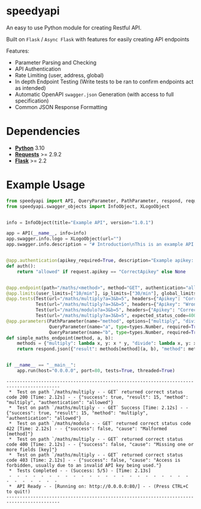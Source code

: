 # speedyapi

An easy to use Python module for creating Restful API.

Built on `Flask` / `Async Flask` with features for easily creating API endpoints

Features:
- Parameter Parsing and Checking
- API Authentication
- Rate Limiting (user, address, global)
- In depth Endpoint Testing (Write tests to be ran to confirm endpoints act as intended)
- Automatic OpenAPI `swagger.json` Generation (with access to full specification)
- Common JSON Response Formatting

# Dependencies

- **[Python](https://www.python.org/downloads/)** 3.10
- **[Requests](https://github.com/kennethreitz/requests)** >= 2.9.2
- **[Flask](https://github.com/pallets/flask)** >= 2.2

# Example Usage

```python
from speedyapi import API, QueryParameter, PathParameter, respond, request, Test, types
from speedyapi.swagger_objects import InfoObject, XLogoObject


info = InfoObject(title="Example API", version="1.0.1")

app = API(__name__, info=info)
app.swagger.info.logo = XLogoObject(url="")
app.swagger.info.description = "# Introduction\nThis is an example API for the speedyapi python module."


@app.authentication(apikey_required=True, description="Example apikey: `CorrectApikey`")
def auth():
    return "allowed" if request.apikey == "CorrectApikey" else None


@app.endpoint(path="/maths/<method>", method="GET", authentication="allowed", name="Simple Maths", description="Simple operations.")
@app.limits(user_limits=["10/min"], ip_limits=["30/min"], global_limits=["5000/5 min"])
@app.tests(Test(url="/maths/multiply?a=3&b=5", headers={"Apikey": "CorrectApikey"}, expected_status_code=200, checks=[lambda x: x["result"] == 15]),
           Test(url="/maths/multiply?a=3&b=5", headers={"Apikey": "WrongApikey"}, expected_status_code=403),
           Test(url="/maths/modulo?a=3&b=5", headers={"Apikey": "CorrectApikey"}, expected_status_code=422),
           Test(url="/maths/multiply?a=3&b=5", expected_status_code=400))
@app.parameters(PathParameter(name="method", options=["multiply", "divide", "add", "subtract"], default="add", description="Choose operation."),
                QueryParameter(name="a", type=types.Number, required=True, description="First number to use."),
                QueryParameter(name="b", type=types.Number, required=True, description="Second number to use."))
def simple_maths_endpoint(method, a, b):
    methods = {"multiply": lambda x, y: x * y, "divide": lambda x, y: x / y, "add": lambda x, y: x + y, "subtract": lambda x, y: x - y}
    return respond.json({"result": methods[method](a, b), "method": method, "authentication": request.authentication})


if __name__ == "__main__":
    app.run(host="0.0.0.0", port=80, tests=True, threaded=True)
```

```
------------------------------------------------------------------------------------------
 *  Test on path `/maths/multiply - - GET` returned correct status code 200 [Time: 2.12s] - - {"success": true, "result": 15, "method": "multiply", "authentication": "allowed"}
 *  Test on path `/maths/multiply - - GET` Success [Time: 2.12s] - - {"success": true, "result": 15, "method": "multiply", "authentication": "allowed"}
 *  Test on path `/maths/modulo - - GET` returned correct status code 422 [Time: 2.12s] - - {"success": false, "cause": "Malformed [method]"}
 *  Test on path `/maths/multiply - - GET` returned correct status code 400 [Time: 2.12s] - - {"success": false, "cause": "Missing one or more fields [key]"}
 *  Test on path `/maths/multiply - - GET` returned correct status code 403 [Time: 2.12s] - - {"success": false, "cause": "Access is forbidden, usually due to an invalid API key being used."}
 *  Tests Completed - - (Success: 5/5) - [Time: 2.13s]
 -  -  -  -  -  -  -  -  -  -  -  -  -  -  -  -  -  -  -  -  -  -  -  -  -  -  -  -  -  - 
 *  API Ready - - [Running on: http://0.0.0.0:80/] - - (Press CTRL+C to quit!)
------------------------------------------------------------------------------------------
```
